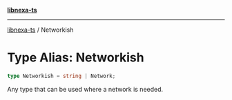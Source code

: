 [**libnexa-ts**](../index.md)

***

[libnexa-ts](../index.md) / Networkish

# Type Alias: Networkish

```ts
type Networkish = string | Network;
```

Any type that can be used where a network is needed.
